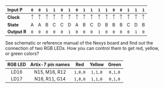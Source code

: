 
| **Input P** | `0` | `0` | `1` | `1` | `0` | `1` | `0` | `1` | `1` | `1` | `1` | `0` | `0` | `1` | `1` | `1` |
| :-- | :-: | :-: | :-: | :-: | :-: | :-: | :-: | :-: | :-: | :-: | :-: | :-: | :-: | :-: | :-: | :-: |
| **Clock** | ![rising](https://raw.githubusercontent.com/SimonCieslar/Digital-electronics-1/main/Labs/08-traffic_lights/Images/eq_uparrow.png) | ![rising](https://raw.githubusercontent.com/SimonCieslar/Digital-electronics-1/main/Labs/08-traffic_lights/Images/eq_uparrow.png) | ![rising](https://raw.githubusercontent.com/SimonCieslar/Digital-electronics-1/main/Labs/08-traffic_lights/Images/eq_uparrow.png) | ![rising](https://raw.githubusercontent.com/SimonCieslar/Digital-electronics-1/main/Labs/08-traffic_lights/Images/eq_uparrow.png) | ![rising](https://raw.githubusercontent.com/SimonCieslar/Digital-electronics-1/main/Labs/08-traffic_lights/Images/eq_uparrow.png) | ![rising](https://raw.githubusercontent.com/SimonCieslar/Digital-electronics-1/main/Labs/08-traffic_lights/Images/eq_uparrow.png) | ![rising](https://raw.githubusercontent.com/SimonCieslar/Digital-electronics-1/main/Labs/08-traffic_lights/Images/eq_uparrow.png) | ![rising](https://raw.githubusercontent.com/SimonCieslar/Digital-electronics-1/main/Labs/08-traffic_lights/Images/eq_uparrow.png) | ![rising](https://raw.githubusercontent.com/SimonCieslar/Digital-electronics-1/main/Labs/08-traffic_lights/Images/eq_uparrow.png) | ![rising](https://raw.githubusercontent.com/SimonCieslar/Digital-electronics-1/main/Labs/08-traffic_lights/Images/eq_uparrow.png) | ![rising](https://raw.githubusercontent.com/SimonCieslar/Digital-electronics-1/main/Labs/08-traffic_lights/Images/eq_uparrow.png) | ![rising](https://raw.githubusercontent.com/SimonCieslar/Digital-electronics-1/main/Labs/08-traffic_lights/Images/eq_uparrow.png) | ![rising](https://raw.githubusercontent.com/SimonCieslar/Digital-electronics-1/main/Labs/08-traffic_lights/Images/eq_uparrow.png) | ![rising](https://raw.githubusercontent.com/SimonCieslar/Digital-electronics-1/main/Labs/08-traffic_lights/Images/eq_uparrow.png) | ![rising](https://raw.githubusercontent.com/SimonCieslar/Digital-electronics-1/main/Labs/08-traffic_lights/Images/eq_uparrow.png) | ![rising](https://raw.githubusercontent.com/SimonCieslar/Digital-electronics-1/main/Labs/08-traffic_lights/Images/eq_uparrow.png) |
| **State** | A | A | B | C | C | D | A | B | C | D | B | B | B | C | D | B |
| **Output R** | `0` | `0` | `0` | `0` | `0` | `1` | `0` | `0` | `0` | `1` | `0` | `0` | `0` | `0` | `1` | `0` |

See schematic or reference manual of the Nexys board and find out the connection of two RGB LEDs. How you can control them to get red, yellow, or green colors?

| **RGB LED** | **Artix-7 pin names** | **Red** | **Yellow** | **Green** |
| :-: | :-: | :-: | :-: | :-: |
| LD16 | N15, M16, R12 | `1,0,0` | `1,1,0` | `0,1,0` |
| LD17 | N16, R11, G14 | `1,0,0` | `1,1,0` | `0,1,0` |
